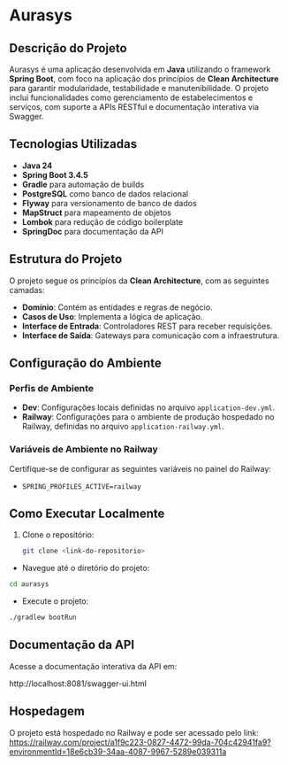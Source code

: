 # Aurasys

## Descrição do Projeto

Aurasys é uma aplicação desenvolvida em **Java** utilizando o framework **Spring Boot**, com foco na aplicação dos
princípios de **Clean Architecture** para garantir modularidade, testabilidade e manutenibilidade. O projeto inclui
funcionalidades como gerenciamento de estabelecimentos e serviços, com suporte a APIs RESTful e documentação interativa
via Swagger.

## Tecnologias Utilizadas

- **Java 24**
- **Spring Boot 3.4.5**
- **Gradle** para automação de builds
- **PostgreSQL** como banco de dados relacional
- **Flyway** para versionamento de banco de dados
- **MapStruct** para mapeamento de objetos
- **Lombok** para redução de código boilerplate
- **SpringDoc** para documentação da API

## Estrutura do Projeto

O projeto segue os princípios da **Clean Architecture**, com as seguintes camadas:

- **Domínio**: Contém as entidades e regras de negócio.
- **Casos de Uso**: Implementa a lógica de aplicação.
- **Interface de Entrada**: Controladores REST para receber requisições.
- **Interface de Saída**: Gateways para comunicação com a infraestrutura.

## Configuração do Ambiente

### Perfis de Ambiente

- **Dev**: Configurações locais definidas no arquivo `application-dev.yml`.
- **Railway**: Configurações para o ambiente de produção hospedado no Railway, definidas no arquivo
  `application-railway.yml`.

### Variáveis de Ambiente no Railway

Certifique-se de configurar as seguintes variáveis no painel do Railway:

- `SPRING_PROFILES_ACTIVE=railway`

## Como Executar Localmente

1. Clone o repositório:
   ```bash
   git clone <link-do-repositorio>
   ```

- Navegue até o diretório do projeto:

 ```bash
cd aurasys
   ```

- Execute o projeto:

```bash
./gradlew bootRun
```

## Documentação da API
Acesse a documentação interativa da API em:

http://localhost:8081/swagger-ui.html

## Hospedagem
O projeto está hospedado no Railway e pode ser acessado pelo
link: https://railway.com/project/a1f9c223-0827-4472-99da-704c42941fa9?environmentId=18e6cb39-34aa-4087-9967-5289e039311a